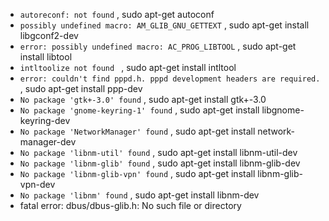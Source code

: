 - `autoreconf: not found` , sudo apt-get autoconf
- `possibly undefined macro: AM_GLIB_GNU_GETTEXT` , sudo apt-get install libgconf2-dev
- `error: possibly undefined macro: AC_PROG_LIBTOOL` , sudo apt-get install libtool
- `intltoolize not found ` , sudo apt-get install intltool
- `error: couldn't find pppd.h. pppd development headers are required.` , sudo apt-get install ppp-dev
- `No package 'gtk+-3.0' found` ,  sudo apt-get install gtk+-3.0
- `No package 'gnome-keyring-1' found` , sudo apt-get install libgnome-keyring-dev
- `No package 'NetworkManager' found` , sudo apt-get install network-manager-dev
- `No package 'libnm-util' found` , sudo apt-get install libnm-util-dev
- `No package 'libnm-glib' found` , sudo apt-get install libnm-glib-dev
- `No package 'libnm-glib-vpn' found` , sudo apt-get install libnm-glib-vpn-dev
- `No package 'libnm' found` , sudo apt-get install libnm-dev
- fatal error: dbus/dbus-glib.h: No such file or directory


